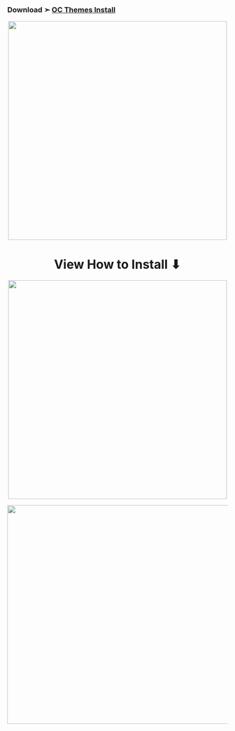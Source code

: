 ### Download ➣ [OC Themes Install](https://github.com/chris1111/My-Simple-OC-Themes/raw/master/OC%20Themes%20Install.zip)
<p align="center">
  <img width="500" height="500" src="https://user-images.githubusercontent.com/6248794/134047896-73e5d6ae-0b0a-4686-a98b-f50ccbfd0204.png">
</p>

<h1 align="center">View How to Install  ⬇︎ </h1>

<p align="center"> 
<img width="500" height="500" src="https://github.com/chris1111/My-Simple-OC-Themes/assets/6248794/821f09b8-d2e4-473c-9d31-98d7394e9431">
</p>

<p align="center"> 
<img width="1000" height="500" src="https://github.com/chris1111/My-Simple-OC-Themes/assets/6248794/424b5d47-8c34-46ba-9c32-88f64376d94e">
</p>


